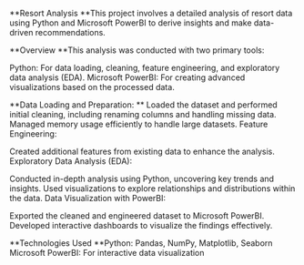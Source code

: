 **Resort Analysis
**This project involves a detailed analysis of resort data using Python and Microsoft PowerBI to derive insights and make data-driven recommendations.

**Overview
**This analysis was conducted with two primary tools:

Python: For data loading, cleaning, feature engineering, and exploratory data analysis (EDA).
Microsoft PowerBI: For creating advanced visualizations based on the processed data.

**Data Loading and Preparation:
**
Loaded the dataset and performed initial cleaning, including renaming columns and handling missing data.
Managed memory usage efficiently to handle large datasets.
Feature Engineering:

Created additional features from existing data to enhance the analysis.
Exploratory Data Analysis (EDA):

Conducted in-depth analysis using Python, uncovering key trends and insights.
Used visualizations to explore relationships and distributions within the data.
Data Visualization with PowerBI:

Exported the cleaned and engineered dataset to Microsoft PowerBI.
Developed interactive dashboards to visualize the findings effectively.

**Technologies Used
**Python: Pandas, NumPy, Matplotlib, Seaborn
Microsoft PowerBI: For interactive data visualization
